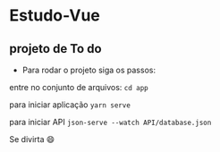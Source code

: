 # Estudo-Vue
## projeto de To do
- Para rodar o projeto siga os passos:

entre no conjunto de arquivos: `cd app`

para iniciar aplicação `yarn serve`

para iniciar API `json-serve --watch API/database.json`

Se divirta :smile: